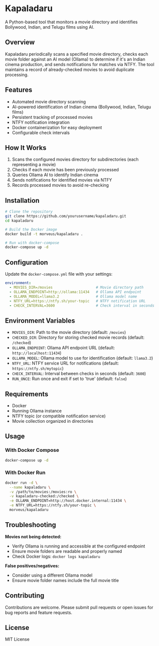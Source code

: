# Kapaladaru

A Python-based tool that monitors a movie directory and identifies Bollywood, Indian, and Telugu films using AI.

## Overview

Kapaladaru periodically scans a specified movie directory, checks each movie folder against an AI model (Ollama) to determine if it's an Indian cinema production, and sends notifications for matches via NTFY. The tool maintains a record of already-checked movies to avoid duplicate processing.

## Features

- Automated movie directory scanning
- AI-powered identification of Indian cinema (Bollywood, Indian, Telugu films)
- Persistent tracking of processed movies
- NTFY notification integration
- Docker containerization for easy deployment
- Configurable check intervals

## How It Works

1. Scans the configured movies directory for subdirectories (each representing a movie)
2. Checks if each movie has been previously processed
3. Queries Ollama AI to identify Indian cinema
4. Sends notifications for identified movies via NTFY
5. Records processed movies to avoid re-checking

## Installation

```bash
# Clone the repository
git clone https://github.com/yourusername/kapaladaru.git
cd kapaladaru

# Build the Docker image
docker build -t morveus/kapaladaru .

# Run with docker-compose
docker-compose up -d
```

## Configuration

Update the `docker-compose.yml` file with your settings:

```yaml
environment:
  - MOVIES_DIR=/movies                    # Movie directory path
  - OLLAMA_ENDPOINT=http://ollama:11434   # Ollama API endpoint
  - OLLAMA_MODEL=llama3.2                 # Ollama model name
  - NTFY_URL=https://ntfy.sh/your-topic   # NTFY notification URL
  - CHECK_INTERVAL=3600                   # Check interval in seconds
```

## Environment Variables

- `MOVIES_DIR`: Path to the movie directory (default: `/movies`)
- `CHECKED_DIR`: Directory for storing checked movie records (default: `/checked`)
- `OLLAMA_ENDPOINT`: Ollama API endpoint URL (default: `http://localhost:11434`)
- `OLLAMA_MODEL`: Ollama model to use for identification (default: `llama3.2`)
- `NTFY_URL`: NTFY service URL for notifications (default: `https://ntfy.sh/mytopic`)
- `CHECK_INTERVAL`: Interval between checks in seconds (default: `3600`)
- `RUN_ONCE`: Run once and exit if set to 'true' (default: `false`)

## Requirements

- Docker
- Running Ollama instance
- NTFY topic (or compatible notification service)
- Movie collection organized in directories

## Usage

### With Docker Compose

```bash
docker-compose up -d
```

### With Docker Run

```bash
docker run -d \
  --name kapaladaru \
  -v /path/to/movies:/movies:ro \
  -v kapaladaru-checked:/checked \
  -e OLLAMA_ENDPOINT=http://host.docker.internal:11434 \
  -e NTFY_URL=https://ntfy.sh/your-topic \
  morveus/kapaladaru
```

## Troubleshooting

**Movies not being detected:**
- Verify Ollama is running and accessible at the configured endpoint
- Ensure movie folders are readable and properly named
- Check Docker logs: `docker logs kapaladaru`

**False positives/negatives:**
- Consider using a different Ollama model
- Ensure movie folder names include the full movie title

## Contributing

Contributions are welcome. Please submit pull requests or open issues for bug reports and feature requests.

## License

MIT License